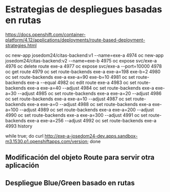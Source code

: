 # Estrategias de despliegues basadas en rutas

https://docs.openshift.com/container-platform/4.12/applications/deployments/route-based-deployment-strategies.html


oc new-app josedom24/citas-backend:v1 --name=exe-a
 4974  oc new-app josedom24/citas-backend:v2 --name=exe-b
 4975  oc expose svc/exe-a
 4976  oc delete route exe-a
 4977  oc expose svc/exe-a --port=10000
 4978  oc get route
 4979  oc set route-backends exe-a exe-a=198 exe-b=2
 4980  oc set route-backends exe-a exe-a=90 exe-b=10
 4981  oc set route-backends exe-a --equal
 4982  oc edit route exe-a
 4983  oc set route-backends exe-a exe-a=40 --adjust
 4984  oc set route-backends exe-a exe-a=30 --adjust
 4985  oc set route-backends exe-a exe-a=20 --adjust
 4986  oc set route-backends exe-a exe-a=10 --adjust
 4987  oc set route-backends exe-a exe-a=0 --adjust
 4988  oc set route-backends exe-a exe-a=100 --adjust
 4989  oc set route-backends exe-a exe-a=200 --adjust
 4990  oc set route-backends exe-a exe-a=300 --adjust
 4991  oc set route-backends exe-a exe-a=256 --adjust
 4992  oc set route-backends exe-a
 4993  history



while true; do curl http://exe-a-josedom24-dev.apps.sandbox-m3.1530.p1.openshiftapps.com/version; done


## Modificación del objeto Route para servir otra aplicación

## Despliegue Blue/Green basado en rutas

